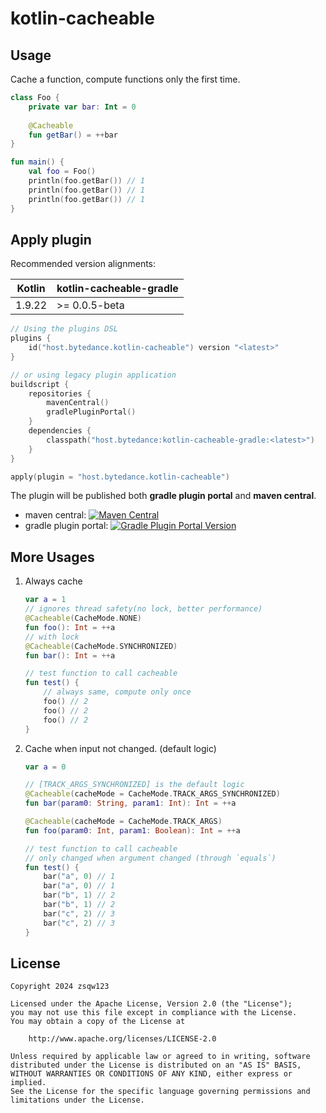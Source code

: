 # kotlin-cacheable

## Usage

Cache a function, compute functions only the first time.

```kotlin
class Foo {
    private var bar: Int = 0
    
    @Cacheable
    fun getBar() = ++bar
}

fun main() {
    val foo = Foo()
    println(foo.getBar()) // 1
    println(foo.getBar()) // 1
    println(foo.getBar()) // 1
}
```

## Apply plugin

Recommended version alignments:

| Kotlin | kotlin-cacheable-gradle |
|--------|-------------------------|
| 1.9.22 | \>= 0.0.5-beta          |

```kotlin
// Using the plugins DSL
plugins {
    id("host.bytedance.kotlin-cacheable") version "<latest>"
}

// or using legacy plugin application
buildscript {
    repositories {
        mavenCentral()
        gradlePluginPortal()
    }
    dependencies {
        classpath("host.bytedance:kotlin-cacheable-gradle:<latest>")
    }
}

apply(plugin = "host.bytedance.kotlin-cacheable")
```

The plugin will be published both **gradle plugin portal** and **maven central**.

- maven central: [![Maven Central](https://img.shields.io/maven-central/v/host.bytedance/kotlin-cacheable-gradle)](https://central.sonatype.com/artifact/host.bytedance/kotlin-cacheable-gradle)
- gradle plugin portal: [![Gradle Plugin Portal Version](https://img.shields.io/gradle-plugin-portal/v/host.bytedance.kotlin-cacheable)](https://plugins.gradle.org/plugin/host.bytedance.kotlin-cacheable)

## More Usages

1. Always cache
    ```kotlin
    var a = 1
    // ignores thread safety(no lock, better performance)
    @Cacheable(CacheMode.NONE)
    fun foo(): Int = ++a
    // with lock
    @Cacheable(CacheMode.SYNCHRONIZED)
    fun bar(): Int = ++a
    
    // test function to call cacheable
    fun test() {
        // always same, compute only once
        foo() // 2
        foo() // 2
        foo() // 2
    }
    ```
2. Cache when input not changed. (default logic)
    ```kotlin
    var a = 0
    
    // [TRACK_ARGS_SYNCHRONIZED] is the default logic
    @Cacheable(cacheMode = CacheMode.TRACK_ARGS_SYNCHRONIZED)
    fun bar(param0: String, param1: Int): Int = ++a
    
    @Cacheable(cacheMode = CacheMode.TRACK_ARGS)
    fun foo(param0: Int, param1: Boolean): Int = ++a
    
    // test function to call cacheable
    // only changed when argument changed (through `equals`)
    fun test() {
        bar("a", 0) // 1
        bar("a", 0) // 1
        bar("b", 1) // 2
        bar("b", 1) // 2
        bar("c", 2) // 3
        bar("c", 2) // 3
    }
    ```

## License

```
Copyright 2024 zsqw123

Licensed under the Apache License, Version 2.0 (the "License");
you may not use this file except in compliance with the License.
You may obtain a copy of the License at

    http://www.apache.org/licenses/LICENSE-2.0

Unless required by applicable law or agreed to in writing, software
distributed under the License is distributed on an "AS IS" BASIS,
WITHOUT WARRANTIES OR CONDITIONS OF ANY KIND, either express or implied.
See the License for the specific language governing permissions and
limitations under the License.
```
